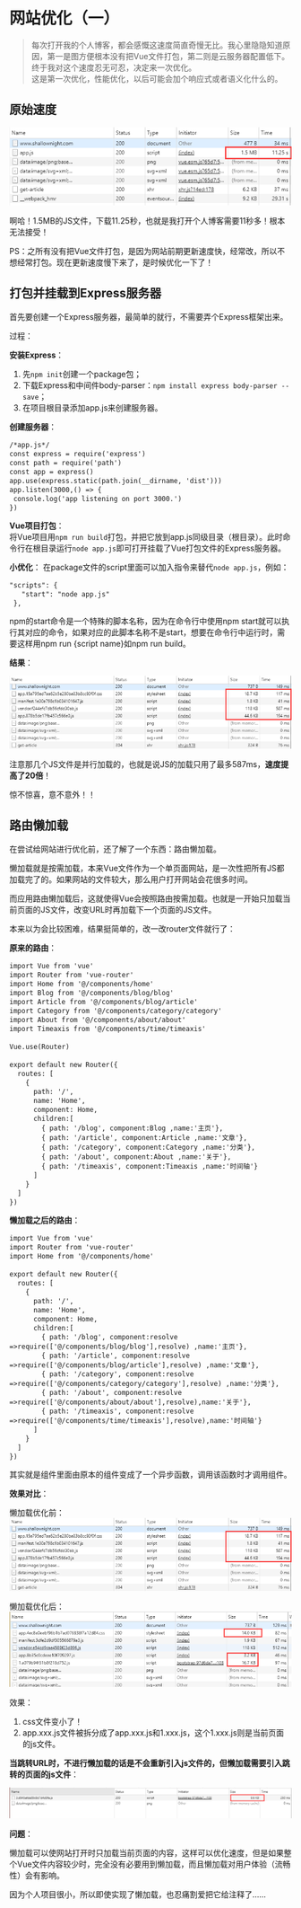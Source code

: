 # 网站优化（一）
> 每次打开我的个人博客，都会感慨这速度简直奇慢无比。我心里隐隐知道原因，第一是图方便根本没有把Vue文件打包，第二则是云服务器配置低下。终于我对这个速度忍无可忍，决定来一次优化。  
> 这是第一次优化，性能优化，以后可能会加个响应式或者语义化什么的。

## 原始速度

![原始速度](./img/1.png)

啊哈！1.5MB的JS文件，下载11.25秒，也就是我打开个人博客需要11秒多！根本无法接受！

PS：之所有没有把Vue文件打包，是因为网站前期更新速度快，经常改，所以不想经常打包。现在更新速度慢下来了，是时候优化一下了！

## 打包并挂载到Express服务器

首先要创建一个Express服务器，最简单的就行，不需要弄个Express框架出来。

过程：

**安装Express**：

1. 先`npm init`创建一个package包；
2. 下载Express和中间件body-parser：`npm install express body-parser --save`；
3. 在项目根目录添加app.js来创建服务器。

**创建服务器**：

	/*app.js*/
	const express = require('express') 
	const path = require('path') 
	const app = express() 
	app.use(express.static(path.join(__dirname, 'dist'))) 
	app.listen(3000,() => { 
	 console.log('app listening on port 3000.') 
	})  

**Vue项目打包**：  
将Vue项目用`npm run build`打包，并把它放到app.js同级目录（根目录）。此时命令行在根目录运行`node app.js`即可打开挂载了Vue打包文件的Express服务器。

**小优化**：
在package文件的script里面可以加入指令来替代`node app.js`，例如：

    "scripts": {    
       "start": "node app.js"  
     },  

npm的start命令是一个特殊的脚本名称，因为在命令行中使用npm start就可以执行其对应的命令，如果对应的此脚本名称不是start，想要在命令行中运行时，需要这样用npm run {script name}如npm run build。

**结果**：

![打包优化](./img/build.png)

注意那几个JS文件是并行加载的，也就是说JS的加载只用了最多587ms，**速度提高了20倍**！

惊不惊喜，意不意外！！

## 路由懒加载

在尝试给网站进行优化前，还了解了一个东西：路由懒加载。

懒加载就是按需加载，本来Vue文件作为一个单页面网站，是一次性把所有JS都加载完了的。如果网站的文件较大，那么用户打开网站会花很多时间。

而应用路由懒加载后，这就使得Vue会按照路由按需加载。也就是一开始只加载当前页面的JS文件，改变URL时再加载下一个页面的JS文件。

本来以为会比较困难，结果挺简单的，改一改router文件就行了：

**原来的路由**：

	import Vue from 'vue'
	import Router from 'vue-router'
	import Home from '@/components/home'
	import Blog from '@/components/blog/blog'
	import Article from '@/components/blog/article'
	import Category from '@/components/category/category'
	import About from '@/components/about/about'
	import Timeaxis from '@/components/time/timeaxis'
	
	Vue.use(Router)
	
	export default new Router({
	  routes: [
	    {
	      path: '/',
	      name: 'Home',
	      component: Home,
	      children:[
	      	{ path: '/blog', component:Blog ,name:'主页'},
	        { path: '/article', component:Article ,name:'文章'},
	        { path: '/category', component:Category ,name:'分类'},
	        { path: '/about', component:About ,name:'关于'},
	        { path: '/timeaxis', component:Timeaxis ,name:'时间轴'}
	      ]
	    }
	  ]
	})

**懒加载之后的路由**：

	import Vue from 'vue'
	import Router from 'vue-router'
	import Home from '@/components/home'
	
	export default new Router({
	  routes: [
	    {
	      path: '/',
	      name: 'Home',
	      component: Home,
	      children:[
	        { path: '/blog', component:resolve =>require(['@/components/blog/blog'],resolve) ,name:'主页'},
	        { path: '/article', component:resolve =>require(['@/components/blog/article'],resolve) ,name:'文章'},
	        { path: '/category', component:resolve =>require(['@/components/category/category'],resolve) ,name:'分类'},
	        { path: '/about', component:resolve =>require(['@/components/about/about'],resolve),name:'关于'},
	        { path: '/timeaxis', component:resolve =>require(['@/components/time/timeaxis'],resolve),name:'时间轴'}
	      ]
	    }
	  ]
	})

其实就是组件里面由原本的组件变成了一个异步函数，调用该函数时才调用组件。

**效果对比**：

懒加载优化前：
![懒加载前](./img/build.png)

懒加载优化后：
![懒加载后](./img/lazyload1.png)

效果：  

1. css文件变小了！
2. app.xxx.js文件被拆分成了app.xxx.js和1.xxx.js，这个1.xxx.js则是当前页面的js文件。

**当跳转URL时，不进行懒加载的话是不会重新引入js文件的，但懒加载需要引入跳转的页面的js文件**：

![懒加载后跳转](./img/lazyload2.png)

**问题**：

懒加载可以使网站打开时只加载当前页面的内容，这样可以优化速度，但是如果整个Vue文件内容较少时，完全没有必要用到懒加载，而且懒加载对用户体验（流畅性）会有影响。

因为个人项目很小，所以即使实现了懒加载，也忍痛割爱把它给注释了……